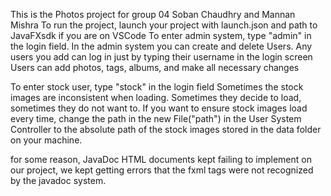 This is the Photos project for group 04 Soban Chaudhry and Mannan Mishra
To run the project, launch your project with launch.json and path to JavaFXsdk if you are on VSCode
To enter admin system, type "admin" in the login field.
In the admin system you can create and delete Users. Any users you add can log in just by typing their username in the login screen
Users can add photos, tags, albums, and make all necessary changes

To enter stock user, type "stock" in the login field
Sometimes the stock images are inconsistent when loading. Sometimes they decide to load, sometimes they do not want to. If you want to ensure stock images load every time, change the path in the new File("path") in the User System Controller to the absolute path of the stock images stored in the data folder on your machine.

for some reason, JavaDoc HTML documents kept failing to implement on our project, we kept getting errors that the fxml tags were not recognized by the javadoc system.